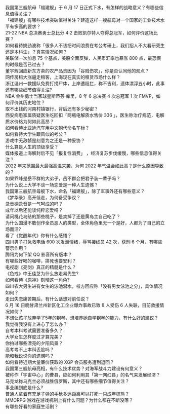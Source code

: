 我国第三艘航母「福建舰」于 6 月 17 日正式下水，有怎样的战略意义？有哪些信息值得关注？  
「福建舰」有哪些技术突破值得关注？建造这样一艘航母对一个国家的工业技术水平有多高的要求？  
21-22 NBA 总决赛勇士总比分 4:2 击败凯尔特人夺得总冠军，如何评价这场比赛？  
如何看待姚劲波称「很多人不该把时间浪费在考公考研上，我们招人不大看研究生还是本科生」？真实情况如何？  
美联储一次加息 75 个基点，美股全面反弹，人民币汇率也暴涨 800 点，最恐慌的时候是否已过去？  
董宇辉回应新东方卖的农产品贵因为「谷贱伤农」，你是否认同他的观点？  
网传房租大涨逼走租客，上海现在真实的租赁市场什么样？  
浙江温州一救援队免费打捞尸体，上岸遭阻拦，称不吉利，遗体漂浮五小时，此事还有哪些细节值得关注?  
NBA 金州勇士当家球星斯蒂芬·库里，8 年 6 总决赛 4 次总冠军 1 次 FMVP，如何评价其历史地位？  
取不出钱的河南村镇银行，背后还有多少秘密？  
西安病患家属质疑医生吃回扣「两瓶电解质水售价 336 」，医生称治疗规范，电解质水价格为何如此高昂？  
如何看待比亚迪汽车用中文朝代命名车标？  
如何看待大学生跟风似的考公？  
游戏中无敌帧是刻意为之还是一种妥协？  
什么算是人生的顶级享受？  
媒体报道上海解封后不见「报复性消费」 ，经济复苏步伐缓慢，哪些信息值得关注？  
2022 年来范围最大最强高温来袭，为何 2022 年气温会如此高？是什么原因导致的？  
如果乔峰是岳不群的大弟子，岳不群会把君子装一辈子吗？  
为什么说上大学不谈一场恋爱是一种人生遗憾？  
我国第三艘航空母舰下水，命名「福建舰」，除了军事外还有哪些意义？  
《梦华录》高开低走，为何备受争议？  
录音棚录音是一气呵成的吗？  
成年以后还能谈纯粹恋爱吗？  
请问桃花岛结的那些桃子，是卖掉了还是黄岛主自己吃了？  
为什么国漫不敢创作全员恶人的类型，全体角色里无一个是好，人都为了自己的立场而活?  
看了《觉醒年代》你有什么感悟？  
四川男子打急救电话 600 次发泄情绪，辱骂接线员 42 次，获刑 6 个月，有哪些警示作用？  
腾讯为何下架 QQ 影音所有版本？  
有哪些好喝的咖啡，拼死也要安利？  
电视剧《亮剑》真正的精髓是什么？  
《色戒》中王佳芝为什么放走易先生?  
如何看待《原神》刻晴这一角色?  
四川农大男生进有女生的泳池潜水，校方回应称「没有男女泳池之分」，具体情况如何？  
走出失恋痛苦期后，有什么话想对前任说？  
6 月 16 日晚甘肃兰州新区化工企业爆炸事故已致 8 人受伤 6 人失联，目前救援情况如何？  
不想让孩子放弃学了5年的钢琴，想培养她自学钢琴的能力，有什么好的建议？  
我觉得我没有上进心了怎么办？  
自考本科考试需要准备多久？  
大学女生怎样度过才算完美？  
你拍过哪些漂亮的夕阳风景？  
高考考不上本科丢脸吗？  
能和我说说你的遗憾吗？  
如何看待近期大量廉价获取的 XGP 会员服务遭到退回？  
我国第三艘航母亮相，有什么技术优势？对海军战斗力建设有何意义？  
被称作「宇宙中心」的曹县，应如何利用其「第一网红县」的名气来发展经济？  
马克龙称乌克兰必须战胜俄罗斯，其中还有哪些细节值得关注？  
事业编到底是什么?  
普通人拿着有充足子弹的手枪多远距离可以打死一只成年棕熊？  
MMORPG 游戏在游戏机制上有什么问题？为什么都在不断没落？  
有哪些好看的家庭生活剧？  
